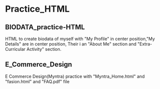 # Practice_HTML

## BIODATA_practice-HTML
HTML to create biodata of myself with "My Profile" in center position,"My Details" are in center position, Their i an "About Me" section and "Extra-Curricular Activity" section.

## E_Commerce_Design
E Commerce Design(Myntra) practice with "Myntra_Home.html" and "fasion.html" and "FAQ.pdf" file
